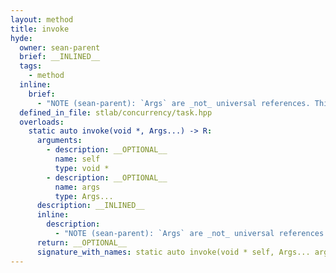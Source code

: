 ```yaml
---
layout: method
title: invoke
hyde:
  owner: sean-parent
  brief: __INLINED__
  tags:
    - method
  inline:
    brief:
      - "NOTE (sean-parent): `Args` are _not_ universal references. This is a `concrete` interface for the model. Do not add ` & & `, that would make it an rvalue reference. The `forward <Args >` here is correct. We are forwarding from the client defined signature to the actual captured model."
  defined_in_file: stlab/concurrency/task.hpp
  overloads:
    static auto invoke(void *, Args...) -> R:
      arguments:
        - description: __OPTIONAL__
          name: self
          type: void *
        - description: __OPTIONAL__
          name: args
          type: Args...
      description: __INLINED__
      inline:
        description:
          - "NOTE (sean-parent): `Args` are _not_ universal references. This is a `concrete` interface for the model. Do not add ` & & `, that would make it an rvalue reference. The `forward <Args >` here is correct. We are forwarding from the client defined signature to the actual captured model."
      return: __OPTIONAL__
      signature_with_names: static auto invoke(void * self, Args... args) -> R
---
```

